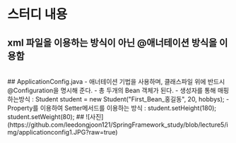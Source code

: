 # 스터디 내용
## xml 파일을 이용하는 방식이 아닌 @애너테이션 방식을 이용함

<br/>
## ApplicationConfig.java
- 애너테이션 기법을 사용하며, 클래스파일 위에 반드시 @Configuration을 명시해 준다.
- 총 두개의 Bean 객체가 된다.
- 생성자를 통해 매핑 하는방식 : Student student = new Student("First_Bean_홍길동", 20, hobbys);
- Property를 이용하여 Setter메서드를 이용하는 방식 : student.setHeight(180);    student.setWeight(80);
## ![사진](https://github.com/leedongjoon121/SpringFramework_study/blob/lecture5/img/applicationconfig1.JPG?raw=true)
